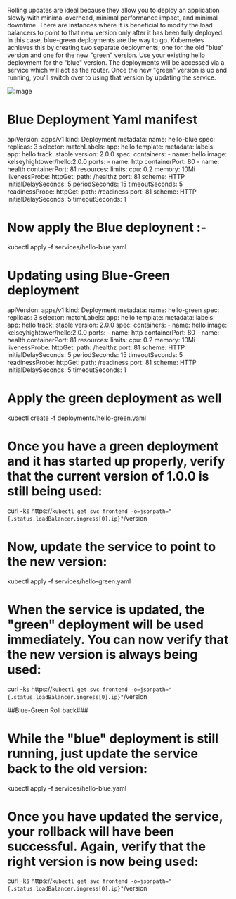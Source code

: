 Rolling updates are ideal because they allow you to deploy an application slowly with minimal overhead, minimal performance impact, and minimal downtime. There are instances where it is beneficial to modify the load balancers to point to that new version only after it has been fully deployed. In this case, blue-green deployments are the way to go. Kubernetes achieves this by creating two separate deployments; one for the old "blue" version and one for the new "green" version. Use your existing hello deployment for the "blue" version. The deployments will be accessed via a service which will act as the router. Once the new "green" version is up and running, you'll switch over to using that version by updating the service.


![image](https://github.com/user-attachments/assets/176b701f-0201-4264-ad52-5aae5f01aefd)

# Blue Deployment Yaml manifest 

apiVersion: apps/v1
kind: Deployment
metadata:
  name: hello-blue
spec:
  replicas: 3
  selector:
    matchLabels:
      app: hello
  template:
    metadata:
      labels:
        app: hello
        track: stable
        version: 2.0.0
    spec:
      containers:
        - name: hello
          image: kelseyhightower/hello:2.0.0
          ports:
            - name: http
              containerPort: 80
            - name: health
              containerPort: 81
          resources:
            limits:
              cpu: 0.2
              memory: 10Mi
          livenessProbe:
            httpGet:
              path: /healthz
              port: 81
              scheme: HTTP
            initialDelaySeconds: 5
            periodSeconds: 15
            timeoutSeconds: 5
          readinessProbe:
            httpGet:
              path: /readiness
              port: 81
              scheme: HTTP
            initialDelaySeconds: 5
            timeoutSeconds: 1

# Now apply the Blue deploynent :-
kubectl apply -f services/hello-blue.yaml

# Updating using Blue-Green deployment

apiVersion: apps/v1
kind: Deployment
metadata:
  name: hello-green
spec:
  replicas: 3
  selector:
    matchLabels:
      app: hello
  template:
    metadata:
      labels:
        app: hello
        track: stable
        version: 2.0.0
    spec:
      containers:
        - name: hello
          image: kelseyhightower/hello:2.0.0
          ports:
            - name: http
              containerPort: 80
            - name: health
              containerPort: 81
          resources:
            limits:
              cpu: 0.2
              memory: 10Mi
          livenessProbe:
            httpGet:
              path: /healthz
              port: 81
              scheme: HTTP
            initialDelaySeconds: 5
            periodSeconds: 15
            timeoutSeconds: 5
          readinessProbe:
            httpGet:
              path: /readiness
              port: 81
              scheme: HTTP
            initialDelaySeconds: 5
            timeoutSeconds: 1

 # Apply the green deployment as well 

 kubectl create -f deployments/hello-green.yaml

 # Once you have a green deployment and it has started up properly, verify that the current version of 1.0.0 is still being used:

 curl -ks https://`kubectl get svc frontend -o=jsonpath="{.status.loadBalancer.ingress[0].ip}"`/version

 # Now, update the service to point to the new version:

 kubectl apply -f services/hello-green.yaml

 # When the service is updated, the "green" deployment will be used immediately. You can now verify that the new version is always being used:

 curl -ks https://`kubectl get svc frontend -o=jsonpath="{.status.loadBalancer.ingress[0].ip}"`/version


 ##Blue-Green Roll back###

 # While the "blue" deployment is still running, just update the service back to the old version:

 kubectl apply -f services/hello-blue.yaml

 # Once you have updated the service, your rollback will have been successful. Again, verify that the right version is now being used:

 curl -ks https://`kubectl get svc frontend -o=jsonpath="{.status.loadBalancer.ingress[0].ip}"`/version

 

            
